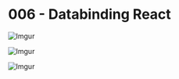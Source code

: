 # 006 - Databinding React 

![Imgur](https://i.imgur.com/iksRiTT.png)  

![Imgur](https://i.imgur.com/WVB9QBK.png)  

![Imgur](https://i.imgur.com/1ihGvBr.png)  